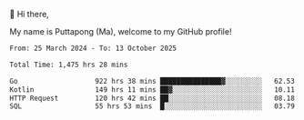 👋 Hi there,

My name is Puttapong (Ma), welcome to my GitHub profile!

<!--START_SECTION:waka-->

```txt
From: 25 March 2024 - To: 13 October 2025

Total Time: 1,475 hrs 28 mins

Go                   922 hrs 38 mins ███████████████▓░░░░░░░░░   62.53 %
Kotlin               149 hrs 11 mins ██▓░░░░░░░░░░░░░░░░░░░░░░   10.11 %
HTTP Request         120 hrs 42 mins ██░░░░░░░░░░░░░░░░░░░░░░░   08.18 %
SQL                  55 hrs 53 mins  █░░░░░░░░░░░░░░░░░░░░░░░░   03.79 %
```

<!--END_SECTION:waka-->
